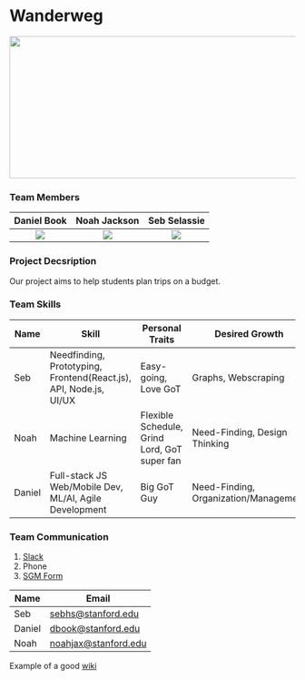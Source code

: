# Wanderweg


<img src="https://github.com/StanfordCS194/Team-16/blob/master/logo.png" width="800" height="250" />

### Team Members

Daniel Book             |  Noah Jackson | Seb Selassie
:-------------------------:|:-------------------------:|:-------------------------:
![](https://github.com/StanfordCS194/Team-16/blob/master/TeamPhotos/Book_Daniel.jpeg)  |  ![](https://github.com/StanfordCS194/Team-16/blob/master/TeamPhotos/Jackon_Noah.jpg) | ![](https://github.com/StanfordCS194/Team-16/blob/master/TeamPhotos/Selassie_Seb.JPG)

### Project Decsription
Our project aims to help students plan trips on a budget.

### Team Skills
| Name  | Skill |Personal Traits| Desired Growth | Weaknesses
| --- | --- | --- | --- | --- | 
| Seb | Needfinding, Prototyping, Frontend(React.js), API, Node.js, UI/UX | Easy-going, Love GoT  |  Graphs, Webscraping |  Writing, Documentation |
| Noah | Machine Learning | Flexible Schedule, Grind Lord, GoT super fan | Need-Finding, Design Thinking | Less Web Experience 
| Daniel | Full-stack JS Web/Mobile Dev, ML/AI, Agile Development | Big GoT Guy | Need-Finding, Organization/Management | Writing, UI/UX

### Team Communication

1. [Slack](https://cs194wwin19.slack.com/messages/CFDH00DFA/)
2. Phone
3. [SGM Form](https://docs.google.com/forms/d/e/1FAIpQLSfzoFLcjY57HtWUL4IIIaXfrWXLqDXu3dUzkKFXKgOb2xctDA/viewform?usp=sf_link)

| __Name__ | __Email__ |
|-------------|------------|
| Seb         | sebhs@stanford.edu |
| Daniel      | dbook@stanford.edu |
| Noah        | noahjax@stanford.edu |

Example of a good [wiki](https://github.com/cs210/Hella/wiki)
